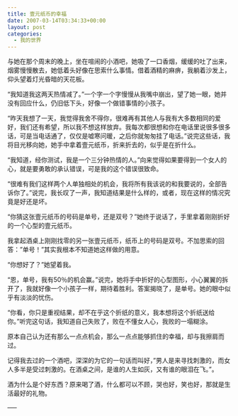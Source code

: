 ```yaml
---
title: 壹元纸币的幸福
date: 2007-03-14T03:34:33+00:00
layout: post
categories:
  - 我的世界
---
```


与她在那个周末的晚上，坐在喧闹的小酒吧，她吸了一口香烟，缓缓的吐了出来，烟雾慢慢散去，她低着头好像在思索什么事情。借着酒精的麻痹，我躺着沙发上，仰头望着灯光昏暗的天花板。

“我知道我这两天热情减了。”一个字一个字慢慢从我嘴中崩出，望了她一眼，她并没有回应什么，仍旧低下头，好像一个做错事情的小孩子。

“昨天我想了一天，我觉得我舍不得你，很难再有其他人与我有大多数相同的爱好，我们还有希望，所以我不想这样放弃。我每次都很想和你在电话里说很多很多话，可是当电话通了，仅仅是嘘寒问暖，之后你就匆匆挂了电话。”说完这些话，我将目光移向她，她手中拿着壹元纸币，折来折去的，似乎是在折什么。

“我知道，经你测试，我是一个三分钟热情的人。”向来觉得如果要得到一个女人的心，就是要勇敢的承认错误，可是我的这个错误很致命。
<!--more-->
“很难有我们这样两个人单独相处的机会，我将所有我该说的和我要说的，全部告诉你了。”说完，我长叹了一声，我知道结果是什么样的，或者，现在这样的情况究竟是好还是坏。

“你猜这张壹元纸币的号码是单号，还是双号？”她终于说话了，手里拿着刚刚折好的一个心型的壹元纸币。

我拿起酒桌上刚刚找零的另一张壹元纸币，纸币上的号码是双号。不加思索的回答：”单号！”其实我根本不知道她这样做的用意。

“你想好了？”她望着我。

“恩，单号，我有50％的机会赢。”说完，她将手中折好的心型图形，小心翼翼的拆开了，我就好像一个小孩子一样，期待着胜利。答案揭晓了，是单号。她的眼中似乎有淡淡的忧伤。

“你看，你只是重视结果，却不在乎这个折纸的意义，我本想将这个折纸送给你。”听完这句话，我知道自己失败了，败在不懂女人心，我败的一塌糊涂。

原本自己认为还有那么一点点机会，那么一点点能够抓住的幸福，却与我擦肩而过。

记得我去过的一个酒吧，深深的为它的一句话而叫好，”男人是来寻找刺激的，而女人多半是受过刺激的。在酒桌之间，是谁的人生如灰，又有谁的眼泪在飞。”。

酒为什么是个好东西？原来喝了酒，什么都可以不顾，哭也好，笑也好，那就是生活最好的礼物。

—–